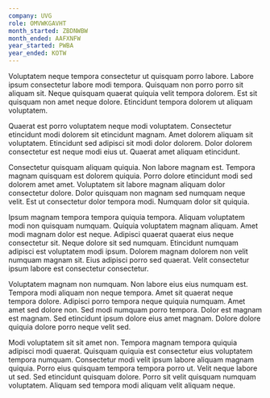 ```yaml
---
company: UVG
role: OMVWKGAVHT
month_started: ZBDNWBW
month_ended: AAFXNFW
year_started: PWBA
year_ended: KOTW
---
```


Voluptatem neque tempora consectetur ut quisquam porro labore. Labore ipsum consectetur labore modi tempora. Quisquam non porro porro sit aliquam sit. Neque quisquam quaerat quiquia velit tempora dolorem. Est sit quisquam non amet neque dolore. Etincidunt tempora dolorem ut aliquam voluptatem.

Quaerat est porro voluptatem neque modi voluptatem. Consectetur etincidunt modi dolorem sit etincidunt magnam. Amet dolorem aliquam sit voluptatem. Etincidunt sed adipisci sit modi dolor dolorem. Dolor dolorem consectetur est neque modi eius ut. Quaerat amet aliquam etincidunt.

Consectetur quisquam aliquam quiquia. Non labore magnam est. Tempora magnam quisquam est dolorem quiquia. Porro dolore etincidunt modi sed dolorem amet amet. Voluptatem sit labore magnam aliquam dolor consectetur dolore. Dolor quisquam non magnam sed numquam neque velit. Est ut consectetur dolor tempora modi. Numquam dolor sit quiquia.

Ipsum magnam tempora tempora quiquia tempora. Aliquam voluptatem modi non quisquam numquam. Quiquia voluptatem magnam aliquam. Amet modi magnam dolor est neque. Adipisci quaerat quaerat eius neque consectetur sit. Neque dolore sit sed numquam. Etincidunt numquam adipisci est voluptatem modi ipsum. Dolorem magnam dolorem non velit numquam magnam sit. Eius adipisci porro sed quaerat. Velit consectetur ipsum labore est consectetur consectetur.

Voluptatem magnam non numquam. Non labore eius eius numquam est. Tempora modi aliquam non neque tempora. Amet sit quaerat neque tempora dolore. Adipisci porro tempora neque quiquia numquam. Amet amet sed dolore non. Sed modi numquam porro tempora. Dolor est magnam est magnam. Sed etincidunt ipsum dolore eius amet magnam. Dolore dolore quiquia dolore porro neque velit sed.

Modi voluptatem sit sit amet non. Tempora magnam tempora quiquia adipisci modi quaerat. Quisquam quiquia est consectetur eius voluptatem tempora numquam. Consectetur modi velit ipsum labore aliquam magnam quiquia. Porro eius quisquam tempora tempora porro ut. Velit neque labore ut sed. Sed etincidunt quisquam dolore. Porro sit velit quisquam numquam voluptatem. Aliquam sed tempora modi aliquam velit aliquam neque.
    